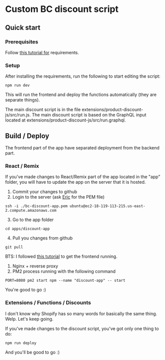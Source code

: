 # Custom BC discount script

## Quick start

### Prerequisites

Follow [this tutorial for](https://shopify.dev/docs/apps/selling-strategies/discounts/experience) requirements.

### Setup

After installing the requirements, run the following to start editing the script:

```shell
npm run dev
```

This will run the frontend and deploy the functions automatically (they are separate things).

The main discount script is in the file extensions/product-discount-js/src/run.js.
The main discount script is based on the GraphQL input located at extensions/product-discount-js/src/run.graphql.

## Build / Deploy
The frontend part of the app have separated deployment from the backend part.

### React / Remix
If you've made changes to React/Remix part of the app located in the "app" folder, 
you will have to update the app on the server that it is hosted.

1. Commit your changes to github
2. Login to the server (ask [Eric](eric.exts@gmail.com) for the PEM file)
```shell
ssh -i ./bc-discount-app.pem ubuntu@ec2-18-119-113-215.us-east-2.compute.amazonaws.com
```
3. Go to the app folder
```shell
cd apps/discount-app
```
4. Pull you changes from github
```shell
git pull
```

BTS:
I followed [this tutorial](https://medium.com/@chris.geelhoed/how-to-deploy-node-js-shopify-apps-to-digital-ocean-4b2350840080) to get the frontend running.
1. Nginx + reverse proxy
2. PM2 process running with the following command
```shell
PORT=8080 pm2 start npm --name "discount-app" -- start
```

You're good to go :)

### Extensions / Functions / Discounts
I don't know why Shopify has so many words for basically the same thing. Welp. Let's keep going.

If you've made changes to the discount script, you've got only one thing to do:

```shell
npm run deploy
```

And you'll be good to go :)